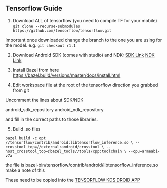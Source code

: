 ## Tensorflow Guide


1. Download ALL of tensorflow (you need to compile TF for your mobile)
`git clone --recurse-submodules  https://github.com/tensorflow/tensorflow.git`

Important once downloaded change the branch to the one you are using for the model.
e.g. `git checkout r1.1`

2. Download Android SDK (comes with studio) and NDK:
[SDK Link](https://developer.android.com/studio/index.html)
[NDK Link](https://developer.android.com/ndk/index.html)

3. Install Bazel from here https://bazel.build/versions/master/docs/install.html


4. Edit workspace file at the root of the tensorflow direction you grabbed from git

Uncomment the lines about SDK/NDK

android_sdk_repository
android_ndk_repository

and fill in the correct paths to those libraries.


5. Build .so files

`bazel build -c opt //tensorflow/contrib/android:libtensorflow_inference.so \
   --crosstool_top=//external:android/crosstool \
   --host_crosstool_top=@bazel_tools//tools/cpp:toolchain \
   --cpu=armeabi-v7a`

the file is bazel-bin/tensorflow/contrib/android/libtensorflow_inference.so make a note of this

<!-- 6. Build java file -->

These need to be copied into the [TENSORFLOW KDS DROID APP](https://github.com/robmsmt/kds2Droid)











